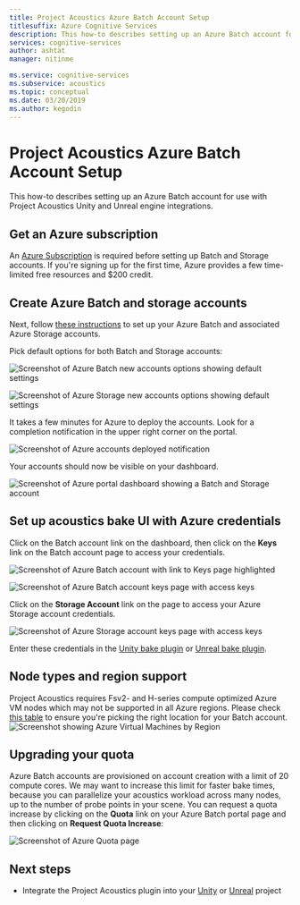 ```yaml
---
title: Project Acoustics Azure Batch Account Setup
titlesuffix: Azure Cognitive Services
description: This how-to describes setting up an Azure Batch account for use with Project Acoustics Unity and Unreal engine integrations.
services: cognitive-services
author: ashtat
manager: nitinme

ms.service: cognitive-services
ms.subservice: acoustics
ms.topic: conceptual
ms.date: 03/20/2019
ms.author: kegodin
---
```


# Project Acoustics Azure Batch Account Setup
This how-to describes setting up an Azure Batch account for use with Project Acoustics Unity and Unreal engine integrations.

## Get an Azure subscription
An [Azure Subscription](https://azure.microsoft.com/free/) is required before setting up Batch and Storage accounts. If you're signing up for the first time, Azure provides a few time-limited free resources and $200 credit.

## Create Azure Batch and storage accounts
Next, follow [these instructions](https://docs.microsoft.com/azure/batch/batch-account-create-portal) to set up your Azure Batch and associated Azure Storage accounts.

Pick default options for both Batch and Storage accounts:
  
  ![Screenshot of Azure Batch new accounts options showing default settings](media/new-batch-account-create.png)

  ![Screenshot of Azure Storage new accounts options showing default settings](media/batch-storage-account-create.png)

It takes a few minutes for Azure to deploy the accounts. Look for a completion notification in the upper right corner on the portal.
  
  ![Screenshot of Azure accounts deployed notification](media/batch-accounts-deploy-notification.png)

Your accounts should now be visible on your dashboard.
  
  ![Screenshot of Azure portal dashboard showing a Batch and Storage account](media/azure-portal-dashboard.png)

## Set up acoustics bake UI with Azure credentials
Click on the Batch account link on the dashboard, then click on the **Keys** link on the Batch account page to access your credentials.
  
  ![Screenshot of Azure Batch account with link to Keys page highlighted](media/batch-access-keys.png)

  ![Screenshot of Azure Batch account keys page with access keys](media/batch-keys-info.png)

Click on the **Storage Account** link on the page to access your Azure Storage account credentials.
  
  ![Screenshot of Azure Storage account keys page with access keys](media/storage-keys-info.png)

Enter these credentials in the [Unity bake plugin](unity-baking.md) or [Unreal bake plugin](unreal-baking.md).

## Node types and region support
Project Acoustics requires Fsv2- and H-series compute optimized Azure VM nodes which may not be supported in all Azure regions. Please check [this table](https://azure.microsoft.com/global-infrastructure/services)
to ensure you're picking the right location for your Batch account.
![Screenshot showing Azure Virtual Machines by Region](media/azure-regions.png) 

## Upgrading your quota
Azure Batch accounts are provisioned on account creation with a limit of 20 compute cores. We may want to increase this limit for faster bake times, because you can parallelize your acoustics workload across many nodes, up to the number of probe points in your scene. You can request a quota increase by clicking on the **Quota** link on your Azure Batch portal page and then clicking on **Request Quota Increase**:

![Screenshot of Azure Quota page](media/azure-quotas.png)

## Next steps
* Integrate the Project Acoustics plugin into your [Unity](unity-integration.md) or [Unreal](unreal-integration.md) project

